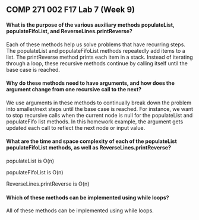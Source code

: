 ## COMP 271 002 F17 Lab 7 (Week 9)

####  What is the purpose of the various auxiliary methods populateList, populateFifoList, and ReverseLines.printReverse?

Each of these methods help us solve problems that have recurring steps. The populateList and populateFifoList methods repeatedly add items to a list. The printReverse method prints each item in a stack. Instead of iterating through a loop, these recursive methods continue by calling itself until the base case is reached.

#### Why do these methods need to have arguments, and how does the argument change from one recursive call to the next?

We use arguments in these methods to continually break down the problem into smaller/next steps until the base case is reached. For instance, we want to stop recursive calls when the current node is null for the populateList and populateFifo list methods. In this homework example, the argument gets updated each call to reflect the next node or input value.

#### What are the time and space complexity of each of the populateList populateFifoList methods, as well as ReverseLines.printReverse?

populateList is O(n)

populateFifoList is O(n)

ReverseLines.printReverse is O(n)

#### Which of these methods can be implemented using while loops?

All of these methods can be implemented using while loops.